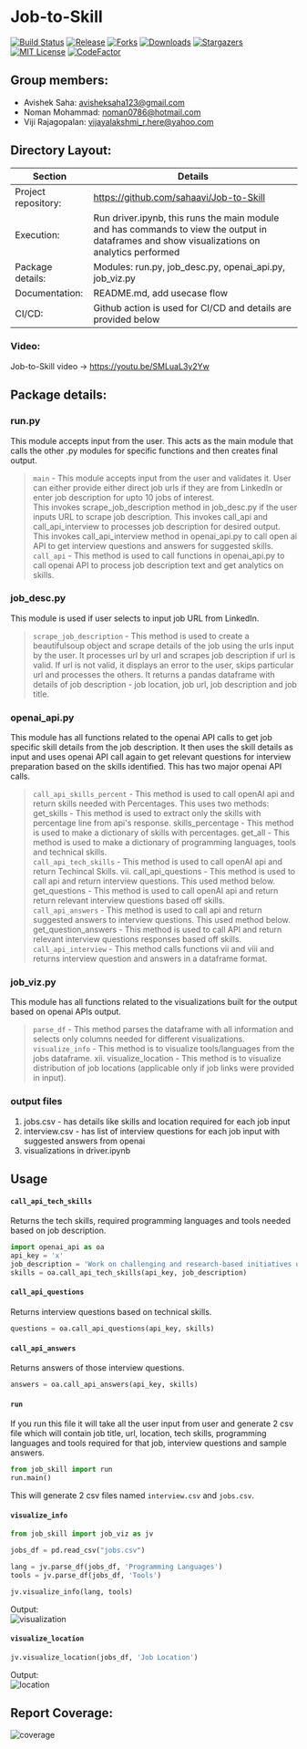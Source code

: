 # Job-to-Skill
[![Build Status][build-shield]][build-url]
[![Release][release-shield]][release-url]
[![Forks][forks-shield]][forks-url]
[![Downloads][downloads-shield]][downloads-url]
[![Stargazers][stars-shield]][stars-url]
[![MIT License][license-shield]][license-url]
[![CodeFactor](https://www.codefactor.io/repository/github/sahaavi/job-to-skill/badge)](https://www.codefactor.io/repository/github/sahaavi/job-to-skill)

## Group members: 
- Avishek Saha: avisheksaha123@gmail.com
- Noman Mohammad: noman0786@hotmail.com
- Viji Rajagopalan: vijayalakshmi_r.here@yahoo.com


## Directory Layout:
| Section | Details|
| -----------| -----------|
|Project repository:| https://github.com/sahaavi/Job-to-Skill |
|Execution:|Run driver.ipynb, this runs the main module and has commands to view the output in dataframes and show visualizations on analytics performed|
|Package details:| Modules: run.py, job_desc.py, openai_api.py, job_viz.py|
|Documentation:| README.md, add usecase flow|
|CI/CD:| Github action is used for CI/CD and details are provided below |

### Video:
Job-to-Skill video -> https://youtu.be/SMLuaL3y2Yw

## Package details:
### run.py
This module accepts input from the user. This acts as the main module that calls the other .py modules for specific functions and then creates final output.
> `main` - This module accepts input from the user and validates it. User can either provide either direct job urls if they are from LinkedIn or enter job description for upto 10 jobs of interest.  
This invokes scrape_job_description method in job_desc.py if the user inputs URL to scrape job description. This invokes call_api and call_api_interview to   processes job description for desired output.
This invokes call_api_interview method in openai_api.py to call open ai API to get interview questions and answers for suggested skills.  
`call_api` - This method is used to call functions in openai_api.py to call openai API to process job description text and get analytics on skills.
 
### job_desc.py

This module is used if user selects to input job URL from LinkedIn. 
> `scrape_job_description` - This method is used to create a beautifulsoup object and scrape details of the job using the urls input by the user. It processes url by url and scrapes job description if url is valid. If url is not valid, it displays an error to the user, skips particular url and processes the others. It returns a pandas dataframe with details of job description - job location, job url, job description and job title.


### openai_api.py

This module has all functions related to the openai API calls to get job specific skill details from the job description. It then uses the skill details as input and uses openai API call again to get relevant questions for interview preparation based on the skills identified. This has two major openai API calls.
  > `call_api_skills_percent` - This method is used to call openAI api and return skills needed with Percentages. This uses two methods:
        get_skills - This method is used to extract only the skills with percentage line from api's response.
        skills_percentage - This method is used to make a dictionary of skills with percentages.
        get_all - This method is used to make a dictionary of programming languages, tools and technical skills.  
`call_api_tech_skills` - This method is used to call openAI api and return Techincal Skills.
 vii. call_api_questions - This method is used to call api and return interview questions. This used method below.
        get_questions - This method is used to call openAI api and return return relevant interview questions based off skills.  
`call_api_answers` - This method is used to call api and return suggested answers to interview questions. This used method below.
        get_question_answers - This method is used to call API and return relevant interview questions responses based off skills.  
 `call_api_interview` - This method calls functions vii and viii and returns interview question and answers in a dataframe format.
 
### job_viz.py

This module has all functions related to the visualizations built for the output based on openai APIs output. 
   > `parse_df` - This method parses the dataframe with all information and selects only columns needed for different visualizations.  
   `visualize_info` - This method is to visualize tools/languages from the jobs dataframe.
  xii. visualize_location - This method is to visualize distribution of job locations (applicable only if job links were provided in input).
 

### output files
1. jobs.csv - has details like skills and location required for each job input 
2. interview.csv - has list of interview questions for each job input with suggested answers from openai
3. visualizations in driver.ipynb


## Usage
#### `call_api_tech_skills`   
Returns the tech skills, required programming languages and tools needed based on job description. 

```python
import openai_api as oa
api_key = 'x'
job_description = 'Work on challenging and research-based initiatives using advanced machine learning......'
skills = oa.call_api_tech_skills(api_key, job_description)
```

#### `call_api_questions`
Returns interview questions based on technical skills.

```python
questions = oa.call_api_questions(api_key, skills)
```

#### `call_api_answers`
Returns answers of those interview questions.
```python
answers = oa.call_api_answers(api_key, skills)
```
#### `run`
If you run this file it will take all the user input from user and generate 2 csv file which will contain job title, url, location, tech skills, programming languages and tools required for that job, interview questions and sample answers.
```python
from job_skill import run
run.main()
```
This will generate 2 csv files named `interview.csv` and `jobs.csv`.

#### `visualize_info`
```python
from job_skill import job_viz as jv

jobs_df = pd.read_csv("jobs.csv")

lang = jv.parse_df(jobs_df, 'Programming Languages')
tools = jv.parse_df(jobs_df, 'Tools')

jv.visualize_info(lang, tools)
```
Output:  
![visualization](visualization.jpg)

#### `visualize_location`
```python
jv.visualize_location(jobs_df, 'Job Location')
```
Output:  
![location](location.jpg)

## Report Coverage:
![coverage](coverage_report.jpg)

<!-- MARKDOWN LINKS & IMAGES -->
[build-shield]: https://github.com/sahaavi/Job-to-Skill/actions/workflows/build.yml/badge.svg
[release-shield]: https://img.shields.io/github/v/release/sahaavi/Job-to-Skill.svg?style=flat-square
[release-url]: https://github.com/sahaavi/Job-to-Skill/releases
[forks-shield]: https://img.shields.io/github/forks/sahaavi/Job-to-Skill.svg?style=flat-square
[forks-url]: https://github.com/sahaavi/Job-to-Skill/network/members
[downloads-shield]: https://img.shields.io/github/downloads/sahaavi/Job-to-Skill/total.svg?style=flat-square
[downloads-url]: https://github.com/sahaavi/Job-to-Skill
[stars-shield]: https://img.shields.io/github/stars/sahaavi/Job-to-Skill.svg?style=flat-square
[stars-url]: https://github.com/sahaavi/Job-to-Skill/stargazers
[license-shield]: https://img.shields.io/github/license/sahaavi/Job-to-Skill.svg?style=flat-square
[license-url]: https://github.com/sahaavi/Job-to-Skill/blob/master/LICENSE
[build-url]: https://github.com/sahaavi/Job-to-Skill/actions/workflows/build.yml
